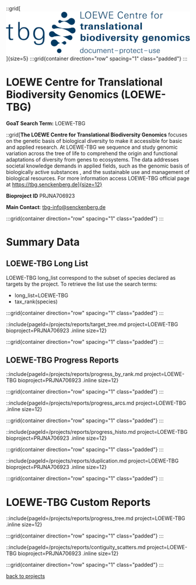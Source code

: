 ::grid[![GoaT](/static/images/tbg2.png)]{size=5}
:::grid{container direction="row" spacing="1" class="padded"}
:::

# LOEWE Centre for Translational Biodiversity Genomics (LOEWE-TBG)

**GoaT Search Term:** LOEWE-TBG

::grid[**The LOEWE Centre for Translational Biodiversity Genomics** focuses on the genetic basis of biological diversity to make it accessible for basic and applied research. At LOEWE-TBG we sequence and study genomic variation across the tree of life to comprehend the origin and functional adaptations of diversity from genes to ecosystems. The data addresses societal knowledge demands in applied fields, such as the genomic basis of biologically active substances , and the sustainable use and management of biological resources. For more information access LOEWE-TBG official page at https://tbg.senckenberg.de]{size=12}

**Bioproject ID** PRJNA706923

**Main Contact**: tbg-info@senckenberg.de

:::grid{container direction="row" spacing="1" class="padded"}
:::

# Summary Data

## LOEWE-TBG Long List

LOEWE-TBG long_list correspond to the subset of species declared as targets by the project. To retrieve the list use the search terms:

- long_list=LOEWE-TBG
- tax_rank(species)

:::grid{container direction="row" spacing="1" class="padded"}
:::

::include{pageId=/projects/reports/target_tree.md project=LOEWE-TBG bioproject=PRJNA706923 .inline size=12}

:::grid{container direction="row" spacing="1" class="padded"}
:::

## LOEWE-TBG Progress Reports

::include{pageId=/projects/reports/progress_by_rank.md project=LOEWE-TBG bioproject=PRJNA706923 .inline size=12}

:::grid{container direction="row" spacing="1" class="padded"}
:::

::include{pageId=/projects/reports/progress_arcs.md project=LOEWE-TBG .inline size=12}

:::grid{container direction="row" spacing="1" class="padded"}
:::

::include{pageId=/projects/reports/progress_histo.md project=LOEWE-TBG bioproject=PRJNA706923 .inline size=12}

:::grid{container direction="row" spacing="1" class="padded"}
:::

::include{pageId=/projects/reports/duplication.md project=LOEWE-TBG bioproject=PRJNA706923 .inline size=12}

:::grid{container direction="row" spacing="1" class="padded"}
:::

# LOEWE-TBG Custom Reports

::include{pageId=/projects/reports/progress_tree.md project=LOEWE-TBG .inline size=12}

:::grid{container direction="row" spacing="1" class="padded"}
:::

::include{pageId=/projects/reports/contiguity_scatters.md project=LOEWE-TBG bioproject=PRJNA706923 .inline size=12}

:::grid{container direction="row" spacing="1" class="padded"}
:::

[back to projects](/projects)
